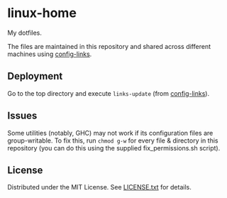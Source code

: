 linux-home
==========

My dotfiles.

The files are maintained in this repository and shared across different
machines using [config-links].

[config-links]: https://github.com/egor-tensin/config-links

Deployment
----------

Go to the top directory and execute `links-update` (from [config-links]).

Issues
------

Some utilities (notably, GHC) may not work if its configuration files are
group-writable.
To fix this, run `chmod g-w` for every file & directory in this repository (you
can do this using the supplied fix_permissions.sh script).

License
-------
Distributed under the MIT License.
See [LICENSE.txt] for details.

[LICENSE.txt]: LICENSE.txt

